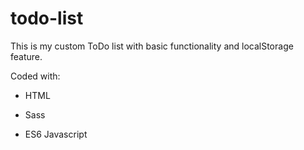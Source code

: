 # todo-list

This is my custom ToDo list with basic functionality and localStorage feature.

Coded with:

* HTML

* Sass

* ES6 Javascript
